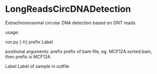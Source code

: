 # LongReadsCircDNADetection
Extrachromosomal circular DNA detection based on ONT reads


usage: 

run.py [-h] prefix Label

positional arguments:
  prefix      prefix of bam file, eg. MCF12A.sorted.bam, then prefix is MCF12A

  Label       Label of sample in outfile
